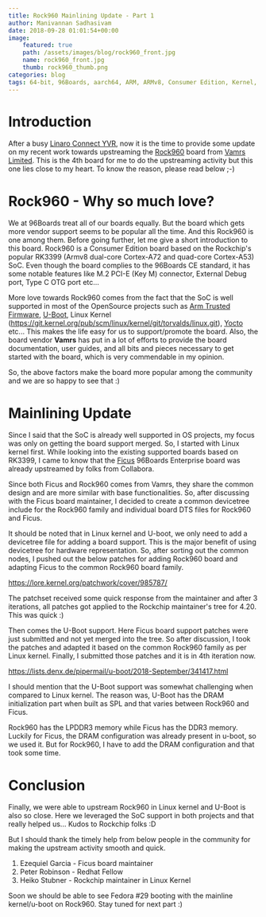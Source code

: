 ```yaml
---
title: Rock960 Mainlining Update - Part 1
author: Manivannan Sadhasivam
date: 2018-09-28 01:01:54+00:00
image:
    featured: true
    path: /assets/images/blog/rock960_front.jpg
    name: rock960_front.jpg
    thumb: rock960_thumb.png
categories: blog
tags: 64-bit, 96Boards, aarch64, ARM, ARMv8, Consumer Edition, Kernel, Linux, Rockchip, RK3399, Rock960, Ficus, Vamrs, U-Boot, SoC, Enterprise, Mainlining, Devicetree
---
```


# Introduction

After a busy [Linaro Connect YVR](https://connect.linaro.org/resources/yvr18/),
now it is the time to provide some update on my recent work towards upstreaming
the [Rock960](/product/rock960/) board from
[Vamrs Limited](http://vamrs.com/). This is the 4th board for me to do the
upstreaming activity but this one lies close to my heart. To know the reason,
please read below ;-)

# Rock960 - Why so much love?

We at 96Boards treat all of our boards equally. But the board which gets
more vendor support seems to be popular all the time. And this Rock960 is
one among them. Before going further, let me give a short introduction to
this board. Rock960 is a Consumer Edition board based on the Rockchip's popular
RK3399 (Armv8 dual-core Cortex-A72 and quad-core Cortex-A53) SoC. Even though
the board complies to the 96Boards CE standard, it has some notable features
like M.2 PCI-E (Key M) connector, External Debug port, Type C OTG port etc...

More love towards Rock960 comes from the fact that the SoC is well supported
in most of the OpenSource projects such as [Arm Trusted Firmware](https://github.com/ARM-software/arm-trusted-firmware), [U-Boot](http://git.denx.de/?p=u-boot.git;a=tree), Linux
Kernel (https://git.kernel.org/pub/scm/linux/kernel/git/torvalds/linux.git),
[Yocto](https://www.yoctoproject.org/) etc... This makes the life easy
for us to support/promote the board. Also, the board vendor **Vamrs** has put
in a lot of efforts to provide the board documentation, user guides, and all bits
and pieces necessary to get started with the board, which is very commendable
in my opinion.

So, the above factors make the board more popular among the community and we
are so happy to see that :)

# Mainlining Update

Since I said that the SoC is already well supported in OS projects, my focus
was only on getting the board support merged. So, I started with Linux kernel
first. While looking into the existing supported boards based on RK3399, I came
to know that the [Ficus](/documentation/enterprise/ficus/)
96Boards Enterprise board was already upstreamed by folks from Collabora.

Since both Ficus and Rock960 comes from Vamrs, they share the common design
and are more similar with base functionalities. So, after discussing with the
Ficus board maintainer, I decided to create a common devicetree include for the
Rock960 family and individual board DTS files for Rock960 and Ficus.

It should be noted that in Linux kernel and U-boot, we only need to add a
devicetree file for adding a board support. This is the major benefit of using
devicetree for hardware representation. So, after sorting out the common nodes,
I pushed out the below patches for adding Rock960 board and adapting Ficus to
the common Rock960 board family.

https://lore.kernel.org/patchwork/cover/985787/

The patchset received some quick response from the maintainer and after 3
iterations, all patches got applied to the Rockchip maintainer's tree for 4.20.
This was quick :)

Then comes the U-Boot support. Here Ficus board support patches were just
submitted and not yet merged into the tree. So after discussion, I took the
patches and adapted it based on the common Rock960 family as per Linux kernel.
Finally, I submitted those patches and it is in 4th iteration now.

https://lists.denx.de/pipermail/u-boot/2018-September/341417.html

I should mention that the U-Boot support was somewhat challenging when compared
to Linux kernel. The reason was, U-Boot has the DRAM initialization part when
built as SPL and that varies between Rock960 and Ficus.

Rock960 has the LPDDR3 memory while Ficus has the DDR3 memory. Luckily for
Ficus, the DRAM configuration was already present in u-boot, so we used it. But
for Rock960, I have to add the DRAM configuration and that took some time.

# Conclusion

Finally, we were able to upstream Rock960 in Linux kernel and U-Boot is also
so close. Here we leveraged the SoC support in both projects and that really
helped us... Kudos to Rockchip folks :D

But I should thank the timely help from below people in the community for making
the upstream activity smooth and quick.

1. Ezequiel Garcia - Ficus board maintainer
2. Peter Robinson - Redhat Fellow
3. Heiko Stubner - Rockchip maintainer in Linux Kernel

Soon we should be able to see Fedora #29 booting with the mainline kernel/u-boot
on Rock960. Stay tuned for next part :)
